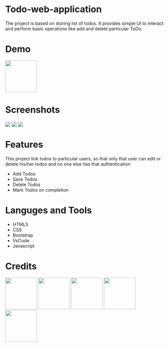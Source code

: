 # Todo-web-application
The project is based on storing list of todos. It provides simple UI to interact and perform basic operations like add and delete particular ToDo.

# Demo
<p><a href="https://todowebapi.ccbp.tech"> <img src="https://img.shields.io/badge/Click%20Here-black?style=for-the-badge" width="100""/></a></p>

# Screenshots

<img align="center" src="https://telegra.ph/file/20b45ed7d9ac2a64e2d6b.png" w="100">
<img align="center" src="https://telegra.ph/file/000e2154d5544cdba3a66.png" w="100">
<img align="center" src="https://telegra.ph/file/4adb06555e5a817f5d1bb.png" w="100">


# Features
This project link todos to particular users, so that only that user can edit or delete his/her todos and no one else has that authentication
- Add Todos
- Save Todos
- Delete Todos
- Mark Todos on completion
  
# Languges and Tools

- HTML5
- CSS
- Bootstrap
- VsCode
- Javascript

  
 # Credits
  <a href="https://github.com/AmolAdhude/AmolAdhude"><img src="https://img.shields.io/badge/GitHub-100000?style=for-the-badge&logo=github&logoColor=white" width="100"/></a>
  <img src="https://img.shields.io/badge/HTML5-E34F26?style=for-the-badge&logo=html5&logoColor=white" width="100"/>
  <img src="https://img.shields.io/badge/CSS3-1572B6?style=for-the-badge&logo=css3&logoColor=white" width="100"/>
  <img src="https://img.shields.io/badge/Bootstrap-563D7C?style=for-the-badge&logo=bootstrap&logoColor=white" width="100"/>
  <img src="https://img.shields.io/badge/javascript-%23323330.svg?style=for-the-badge&logo=javascript&logoColor=%23F7DF1E" width="100"/>
